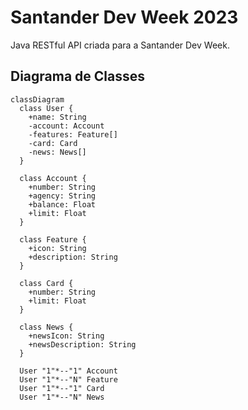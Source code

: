 # Santander Dev Week 2023
Java RESTful API criada para a Santander Dev Week.

## Diagrama de Classes

```mermaid
classDiagram
  class User {
    +name: String
    -account: Account
    -features: Feature[]
    -card: Card
    -news: News[]
  }

  class Account {
    +number: String
    +agency: String
    +balance: Float
    +limit: Float
  }

  class Feature {
    +icon: String
    +description: String
  }

  class Card {
    +number: String
    +limit: Float
  }

  class News {
    +newsIcon: String
    +newsDescription: String
  }

  User "1"*--"1" Account
  User "1"*--"N" Feature
  User "1"*--"1" Card
  User "1"*--"N" News
```
